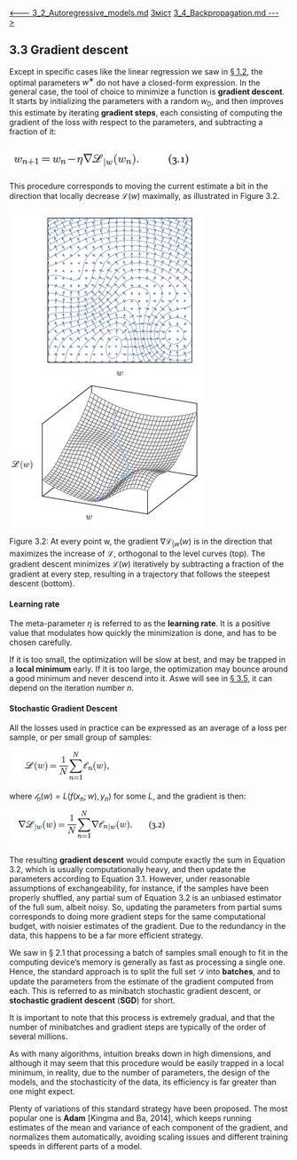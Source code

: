 [<---   3_2_Autoregressive_models.md](3_2_Autoregressive_models.md)         [Зміст](README.md)          [3_4_Backpropagation.md    --->](3_4_Backpropagation.md) 

## 3.3    Gradient descent

Except in specific cases like the linear regression we saw in [§ 1.2](1_2_Basis_function_regression.md), the optimal parameters $w^∗$ do
not have a closed-form expression. In the general case, the tool of choice to minimize a function is **gradient descent**. It starts by initializing the parameters with a random $w_0$, and then improves this estimate by iterating **gradient steps**, each consisting of computing the gradient of the loss with respect to the parameters, and subtracting a fraction of it:

![image-20230618133925059](media1/image-20230618133925059.png)

This procedure corresponds to moving the current estimate a bit in the direction that locally decrease $\mathscr{L}(w)$ maximally, as illustrated in Figure 3.2.

![image-20230618134218672](media1/image-20230618134218672.png) 

Figure 3.2: At every point w, the gradient $∇ℒ_{|w}(w)$ is in the direction that maximizes the increase of $ℒ$, orthogonal to the level curves (top). The gradient descent minimizes $ℒ(w)$ iteratively by subtracting a fraction of the gradient at every step, resulting in a trajectory that follows the steepest descent (bottom).

#### Learning rate

The meta-parameter $η$ is referred to as the **learning rate**. It is a positive value that modulates how quickly the minimization is done, and has to be chosen carefully.

If it is too small, the optimization will be slow at best, and may be trapped in a **local minimum** early. If it is too large, the optimization may bounce around a good minimum and never descend into it. Aswe will see in [§ 3.5](3_5_Training_protocols.md), it can depend on the iteration number $n$.

#### Stochastic Gradient Descent

All the losses used in practice can be expressed as an average of a loss per sample, or per small group of samples:

![image-20230618135900483](media1/image-20230618135900483.png)

where $𝓁_n(w)=L(f(x_n;w),y_n)$ for some $L$, and the gradient is then:

![image-20230618135913654](media1/image-20230618135913654.png)

The resulting **gradient descent** would compute exactly the sum in Equation 3.2, which is usually computationally heavy, and then update the parameters according to Equation 3.1. However, under reasonable assumptions of exchangeability, for instance, if the samples have been properly shuffled, any partial sum of Equation 3.2 is an unbiased estimator of the full sum, albeit noisy. So, updating the parameters from partial sums corresponds to doing more gradient steps for the same computational budget, with noisier estimates of the gradient. Due to the redundancy in the data, this happens to be a far more efficient strategy.

We saw in § 2.1 that processing a batch of samples small enough to fit in the computing device’s memory is generally as fast as processing a single one. Hence, the standard approach is to split the full set $\mathscr{D}$ into **batches**, and to update the parameters from the estimate of the gradient computed from each. This is referred to as minibatch stochastic gradient descent, or **stochastic gradient descent** (**SGD**) for short.

It is important to note that this process is extremely gradual, and that the number of minibatches and gradient steps are typically of the order of several millions.

As with many algorithms, intuition breaks down in high dimensions, and although it may seem that this procedure would be easily trapped in a local minimum, in reality, due to the number of parameters, the design of the models, and the stochasticity of the data, its efficiency is far greater than one might expect.

Plenty of variations of this standard strategy have been proposed. The most popular one is **Adam** [Kingma and Ba, 2014], which keeps running estimates of the mean and variance of each component of the gradient, and normalizes them automatically, avoiding scaling issues and different training speeds in different parts of a model.